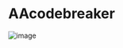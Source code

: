 # AAcodebreaker
![image](https://user-images.githubusercontent.com/107587129/194762724-9dd88832-8059-41fb-addb-2d7dfa427616.png)
